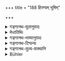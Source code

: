 +++
title = "188 हिरण्यम् भूमिम्"

+++

<details><summary>गङ्गानथ-मूलानुवादः</summary>

The illiterate person, accepting gold, land, horse, cow food, clothing, sesamum and clarified butter, becomes reduced to ashes, like wood.—(188)
</details>

<details><summary>मेधातिथिः</summary>

**भस्मीभवति दारुवत्** । यथा दार्व् अग्निना दग्धं भस्मीभवति तथा यो ब्राह्मणो विद्यासंपन्नो न भवति स एतानि **हिरण्यादीनि** द्रव्याणि **प्रतिगृह्णन्** **भस्मीभवति** ॥ ४.१८८ ॥
</details>

<details><summary>गङ्गानथ-भाष्यानुवादः</summary>

The text states the evil results following from the illiterate man accepting the gift of certain specified things.—‘He becomes reduced to ashes, like wood;’—just as wood, on being burnt by fire, becomes reduced to ashes, so the Brāhmaṇa, who is not endowed with proper learning, becomes reduced to ashes, by accepting the gift of gold and other things mentioned here.—(188).
</details>

<details><summary>गङ्गानथ-टिप्पन्यः</summary>

This verse is quoted in *Madanapārijāta* (p. 221);—in *Hemādri* (Dāna, p. 60);—in *Dānamayūkha* (p. 6);—and in *Prāyaścittaviveka* (p. 405), which says that this prohibition refers to persons ignorant of
*mantras*.
</details>

<details><summary>गङ्गानथ-तुल्य-वाक्यानि</summary>

*Vaśiṣṭha* (6.30).—‘The illiterate person, accepting the cow or gold or
cloth, or land or sesamum, becomes reduced to ashes, like wood.’

*Yājñavalkya* (1.201-202).—‘Cows, land and sesamum, should be
respectfully offered by the wise man who desires his own welfare to a proper recipient and never to an improper person; the latter accepting the gift, drops the giver downwards.’

*Bṛhad-Yama* (58).—‘Just as when milk, curd, butter and honey placed in
an unbaked vessel becomes destroyed through the weakness of the vessel, and the vessel also becomes destroyed, in the same manner, when an illiterate person accepts the gift of cows or gold or clothes or food or land or sesamum, he becomes reduced to ashes like wood.’
</details>

<details><summary>Bühler</summary>

188	But an ignorant (man) who accepts gold, land, a horse, a cow, food, a dress, sesamum-grains, (or) clarified butter, is reduced to ashes like (a piece of) wood.
</details>

